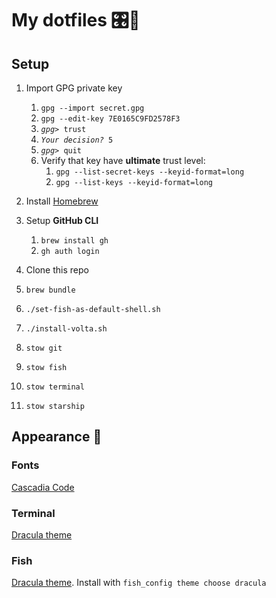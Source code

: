 # My dotfiles 🎛🙈

## Setup

1. Import GPG private key

   1. `gpg --import secret.gpg`
   2. `gpg --edit-key 7E0165C9FD2578F3`
   3. <code>_gpg>_ trust</code>
   4. <code>_Your decision?_ 5</code>
   5. <code>_gpg>_ quit</code>
   6. Verify that key have **ultimate** trust level:
      1. `gpg --list-secret-keys --keyid-format=long`
      2. `gpg --list-keys --keyid-format=long`

2. Install [Homebrew](https://brew.sh/)
3. Setup **GitHub CLI**
   1. `brew install gh`
   2. `gh auth login`
4. Clone this repo
5. `brew bundle`
6. `./set-fish-as-default-shell.sh`
7. `./install-volta.sh`
8. `stow git`
9. `stow fish`
10. `stow terminal`
11. `stow starship`

## Appearance 💅

### Fonts

[Cascadia Code](https://github.com/microsoft/cascadia-code/releases)

### Terminal

[Dracula theme](https://draculatheme.com/terminal)

### Fish

[Dracula theme](https://draculatheme.com/fish). Install with `fish_config theme choose dracula`
